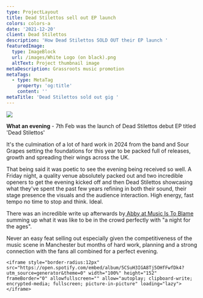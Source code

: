 ```yaml
---
type: ProjectLayout
title: Dead Stilettos sell out EP launch
colors: colors-a
date: '2021-12-20'
client: Dead Stilettos
description: 'How Dead Stilettos SOLD OUT their EP launch '
featuredImage:
  type: ImageBlock
  url: /images/White Logo (on black).png
  altText: Project thumbnail image
metaDescription: Grassroots music promotion
metaTags:
  - type: MetaTag
    property: 'og:title'
    content: ''
metaTitle: 'Dead Stilettos sold out gig '
---
```

![](/images/DS%20-%20EP%20Release%20Gig%20Poster%20-%20V3.png)

**What an evening** - 7th Feb was the launch of Dead Stilettos debut EP titled 'Dead Stilettos' 

It's the culmination of a lot of hard work in 2024 from the band and Sour Grapes setting the foundations for this year to be packed full of releases, growth and spreading their wings across the UK. 

That being said it was poetic to see the evening being received so well. A Friday night, a quality venue absolutely packed out and two incredible openers to get the evening kicked off and then Dead Stilettos showcasing what they've spent the past few years refining in both their sound, their stage presence the visuals and the audience interaction. High energy, fast tempo no time to stop and think. Ideal. 

There was an incredible write up afterwards by[ Abby at Music Is To Blame](https://www.musicistoblame.co.uk/2025/02/dead-stilettos-and-ep-launch-party.html) summing up what it was like to be in the crowd perfectly with "a night for the ages".

Never an easy  feat selling out especially given the competitiveness of the music scene in Manchester but months of hard work, planning and a strong connection with the fans all combined for a perfect evening. 



```
<iframe style="border-radius:12px" src="https://open.spotify.com/embed/album/5CSuH3IGA8Tj5OHfFwfDk4?utm_source=generator&theme=0" width="100%" height="152" frameBorder="0" allowfullscreen="" allow="autoplay; clipboard-write; encrypted-media; fullscreen; picture-in-picture" loading="lazy"></iframe>
```

